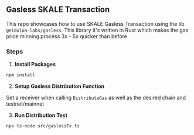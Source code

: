 ## Gasless SKALE Transaction 

This repo showcases how to use SKALE Gasless Transaction using the lib `@eidolon-labs/gasless`.
This library it's written in Rust which makes the gas price minning process 3x - 5x quicker than before

### Steps

1. **Install Packages**

```sh
npm install
```

2. **Setup Gasless Distribution Function**

Set a receiver when calling `DistributeGas` as well as the desired chain and testnet/mainnet

3. **Run Distribution Test**

```sh
npx ts-node src/gaslessTx.ts
```
